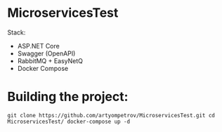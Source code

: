 # MicroservicesTest

Stack:
* ASP.NET Core 
* Swagger (OpenAPI)
* RabbitMQ + EasyNetQ
* Docker Compose

# Building the project:

`git clone https://github.com/artyompetrov/MicroservicesTest.git
cd MicroservicesTest/
docker-compose up -d`
